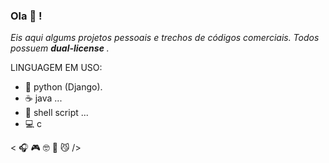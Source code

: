 ### Ola 🖖️ !
_Eis aqui algums projetos pessoais e trechos de códigos comerciais. Todos possuem **dual-license** ._



LINGUAGEM EM USO:

- 🐍️ python (Django).
- :coffee:  java ...
- 🐧️ shell script ...
- 💻️ c

< 🎧️ 🎮️ 🤓️ 🐶️ 😼️ />
